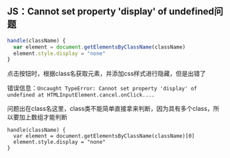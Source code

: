 ## JS：Cannot set property 'display' of undefined问题

```js
handle(className) {
  var element = document.getElementsByClassName(className)
  element.style.display = "none"
}
```

点击按钮时，根据class名获取元素，并添加css样式进行隐藏，但是出错了

错误信息：`Uncaught TypeError: Cannot set property 'display' of undefined at HTMLInputElement.cancel.onClick....`

问题出在class名这里，class类不能简单直接拿来判断，因为具有多个class，所以要加上数组才能判断

```
handle(className) {
  var element = document.getElementsByClassName(className)[0]
  element.style.display = "none"
}
```

